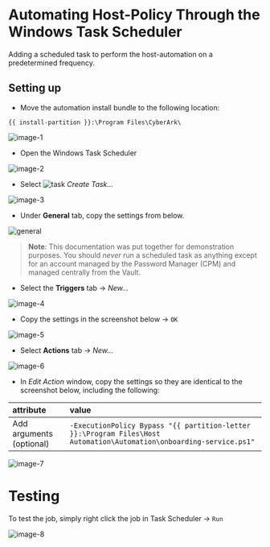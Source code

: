 # Automating Host-Policy Through the Windows Task Scheduler

Adding a scheduled task to perform the host-automation on a predetermined frequency.

## Setting up

- Move the automation install bundle to the following location:
```
{{ install-partition }}:\Program Files\CyberArk\
```
![image-1]



- Open the Windows Task Scheduler

![image-2]



- Select ![task] *Create Task...*

![image-3]



- Under **General** tab, copy the settings from below.

![general]

> **Note**: This documentation was put together for demonstration purposes. You should *_never_* run a scheduled task as anything except for an account managed by the Password Manager (CPM) and managed centrally from the Vault. 



- Select the **Triggers** tab -> *New...*

![image-4]



- Copy the settings in the screenshot below -> `OK`

![image-5]



- Select **Actions** tab -> *New...*

![image-6]



- In *Edit Action* window, copy the settings so they are identical to the screenshot below, including the following:

 | attribute                | value             |
 | :----------------------  | :---------------- |
 | Add arguments (optional) | `-ExecutionPolicy Bypass "{{ partition-letter }}:\Program Files\Host Automation\Automation\onboarding-service.ps1"`  |

![image-7]



# Testing

To test the job, simply right click the job in Task Scheduler -> `Run`

![image-8]



[image-1]: https://github.com/ztwright/policy-automation/blob/main/images/host-auto-folder.png

[image-2]: https://github.com/ztwright/policy-automation/blob/main/images/find-task-sched.png

[image-3]: https://github.com/ztwright/policy-automation/blob/main/images/create-task.png

[task]: https://github.com/ztwright/policy-automation/blob/main/images/task.png

[image-4]: https://github.com/ztwright/policy-automation/blob/main/images/trigger.png

[image-5]: https://github.com/ztwright/policy-automation/blob/main/images/trigger-settings.png

[image-6]: https://github.com/ztwright/policy-automation/blob/main/images/action.png

[image-7]: https://github.com/ztwright/policy-automation/blob/main/images/set-exec-policy.png

[image-8]: https://github.com/ztwright/policy-automation/blob/main/images/run-task.png

[general]: https://github.com/ztwright/policy-automation/blob/main/images/general-tab.png

